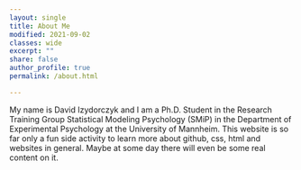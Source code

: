 ```yaml
---
layout: single
title: About Me
modified: 2021-09-02
classes: wide
excerpt: ""
share: false
author_profile: true
permalink: /about.html

---
```


My name is David Izydorczyk and I am a Ph.D. Student in the Research Training Group Statistical Modeling Psychology (SMiP) in the Department of Experimental Psychology at the University of Mannheim. This website is so far only a fun side activity to learn more about github, css, html and websites in general. Maybe at some day there will even be some real content on it. 

